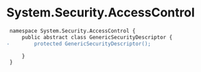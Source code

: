 # System.Security.AccessControl

``` diff
 namespace System.Security.AccessControl {
     public abstract class GenericSecurityDescriptor {
-        protected GenericSecurityDescriptor();

     }
 }
```
